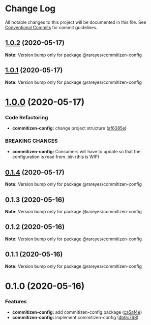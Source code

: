 # Change Log

All notable changes to this project will be documented in this file.
See [Conventional Commits](https://conventionalcommits.org) for commit guidelines.

## [1.0.2](https://github.com/rareyesdev/toolbox/compare/@rareyes/commitizen-config@1.0.1...@rareyes/commitizen-config@1.0.2) (2020-05-17)

**Note:** Version bump only for package @rareyes/commitizen-config





## [1.0.1](https://github.com/rareyesdev/toolbox/compare/@rareyes/commitizen-config@1.0.0...@rareyes/commitizen-config@1.0.1) (2020-05-17)

**Note:** Version bump only for package @rareyes/commitizen-config





# [1.0.0](https://github.com/rareyesdev/toolbox/compare/@rareyes/commitizen-config@0.1.4...@rareyes/commitizen-config@1.0.0) (2020-05-17)


### Code Refactoring

* **commitizen-config:** change project structure ([af6385e](https://github.com/rareyesdev/toolbox/commit/af6385e4802098a1a28a472e4c8663d49005c816))


### BREAKING CHANGES

* **commitizen-config:** Consumers will have to update so that the configuration is read from .bin (this is
WIP)





## [0.1.4](https://github.com/rareyesdev/toolbox/compare/@rareyes/commitizen-config@0.1.3...@rareyes/commitizen-config@0.1.4) (2020-05-17)

**Note:** Version bump only for package @rareyes/commitizen-config





## 0.1.3 (2020-05-16)

**Note:** Version bump only for package @rareyes/commitizen-config





## 0.1.2 (2020-05-16)

**Note:** Version bump only for package @rareyes/commitizen-config





## 0.1.1 (2020-05-16)

**Note:** Version bump only for package @rareyes/commitizen-config





# 0.1.0 (2020-05-16)


### Features

* **commitizen-config:** add commitizen-config package ([ca5af4e](https://github.com/rareyesdev/toolbox/commit/ca5af4e63de52a940997087c3627410f10397068))
* **commitizen-config:** implement commitizen-config ([4b6c768](https://github.com/rareyesdev/toolbox/commit/4b6c768a76ad2fab2de3f3edf8350b9bc48a559b))
